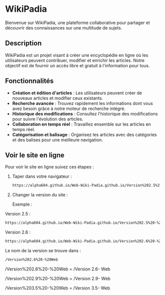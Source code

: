 # WikiPadia

Bienvenue sur WikiPadia, une plateforme collaborative pour partager et découvrir des connaissances sur une multitude de sujets.

## Description

WikiPadia est un projet visant à créer une encyclopédie en ligne où les utilisateurs peuvent contribuer, modifier et enrichir les articles. Notre objectif est de fournir un accès libre et gratuit à l'information pour tous.

## Fonctionnalités

- **Création et édition d'articles** : Les utilisateurs peuvent créer de nouveaux articles et modifier ceux existants.
- **Recherche avancée** : Trouvez rapidement les informations dont vous avez besoin grâce à notre moteur de recherche intégré.
- **Historique des modifications** : Consultez l'historique des modifications pour suivre l'évolution des articles.
- **Collaboration en temps réel** : Travaillez ensemble sur les articles en temps réel.
- **Catégorisation et balisage** : Organisez les articles avec des catégories et des balises pour une meilleure navigation.

## Voir le site en ligne

Pour voir le site en ligne suivez ces étapes :

1. Taper dans votre navigateur :
   ```bash
   https://alpha604.github.io/Web-Wiki-Padia.github.io/Version%202.5%20-%20Web/accueil.html

2. Changer la version du site :

   Exemple :

Version 2.5 :
   ```bash
   https://alpha604.github.io/Web-Wiki-Padia.github.io/Version%202.5%20-%20Web/accueil.html
   ```

Version 2.6 :
   ```bash
   https://alpha604.github.io/Web-Wiki-Padia.github.io/Version%202.6%20-%20Web/accueil.html
   ```

Le nom de la version se trouve dans : 
   
   ```bash
   /Version%202.6%20-%20Web
   ```
   /Version%202.6%20-%20Web = /Version 2.6- Web
   
   /Version%202.9%20-%20Web = /Version 2.9- Web
   
   /Version%203.5%20-%20Web = /Version 3.5- Web
